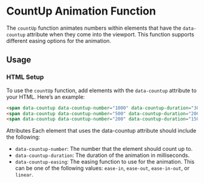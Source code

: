 # CountUp Animation Function

The `countUp` function animates numbers within elements that have the `data-countup` attribute when they come into the viewport. This function supports different easing options for the animation.

## Usage

### HTML Setup

To use the `countUp` function, add elements with the `data-countup` attribute to your HTML. Here’s an example:

```html
<span data-countup data-countup-number="1000" data-countup-duration="3000" data-countup-easing="ease-out">0</span>
<span data-countup data-countup-number="500" data-countup-duration="2000" data-countup-easing="ease-in-out">0</span>
<span data-countup data-countup-number="200" data-countup-duration="1500" data-countup-easing="linear">0</span>
```

Attributes
Each element that uses the data-countup attribute should include the following:

- `data-countup-number`: The number that the element should count up to.
- `data-countup-duration`: The duration of the animation in milliseconds.
- `data-countup-easing`: The easing function to use for the animation. This can be one of the following values: `ease-in`, `ease-out`, `ease-in-out`, or `linear`.
  